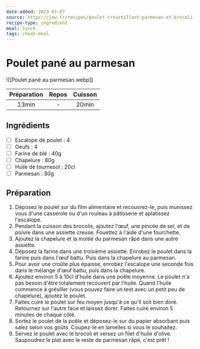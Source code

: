 ```yaml
---
date-added: 2023-01-07
source: https://jow.fr/recipes/poulet-croustillant-parmesan-et-brocoli-8j8ybmhk9hogkgqu11qb
recipe-type: ingredient
meal: lunch
tags: cheat-meal
---
```


# Poulet pané au parmesan

![[Poulet pané au parmesan.webp]]

| Préparation | Repos | Cuisson |
|:-----------:|:-----:|:-------:|
|    13min    |   -   |  20min  |

## Ingrédients

- [ ] Escalope de poulet : 4
- [ ] Oeufs : 4
- [ ] Farine de blé : 40g
- [ ] Chapelure : 80g
- [ ] Huile de tournesol : 20cl
- [ ] Parmesan : 80g

## Préparation

1. Déposez le poulet sur du film alimentaire et recouvrez-le, puis munissez vous d'une casserole ou d'un rouleau à pâtisserie et aplatissez l'escalope.
2. Pendant la cuisson des brocolis, ajoutez l'œuf, une pincée de sel, et de poivre dans une assiette creuse. Fouettez à l'aide d'une fourchette.
3. Ajoutez la chapelure et la moitié du parmesan râpé dans une autre assiette.
4. Déposez la farine dans une troisième assiette. Enrobez le poulet dans la farine puis dans l'œuf battu. Puis dans la chapelure au parmesan.
5. Pour avoir une croûte plus épaisse, enrobez l'escalope une seconde fois dans le mélange d'œuf battu, puis dans la chapelure.
6. Ajoutez environ 5 à 10cl d'huile dans une poêle moyenne. Le poulet n'a pas besoin d'être totalement recouvert par l'huile. Quand l'huile commence à grésiller (vous pouvez faire un test avec un petit peu de chapelure), ajoutez le poulet.
7. Faites cuire le poulet sur feu moyen jusqu'à ce qu'il soit bien doré. Retournez sur l'autre face et laissez dorer. Faites cuire environ 5 minutes de chaque côté.
8. Sortez le poulet de la poêle et déposez-le sur du papier absorbant puis salez selon vos goûts. Coupez-le en lamelles si vous le souhaitez.
9. Servez le poulet avec le brocoli et versez un filet d'huile d'olive. Saupoudrez le plat avec le reste de parmesan râpé, c'est prêt !
